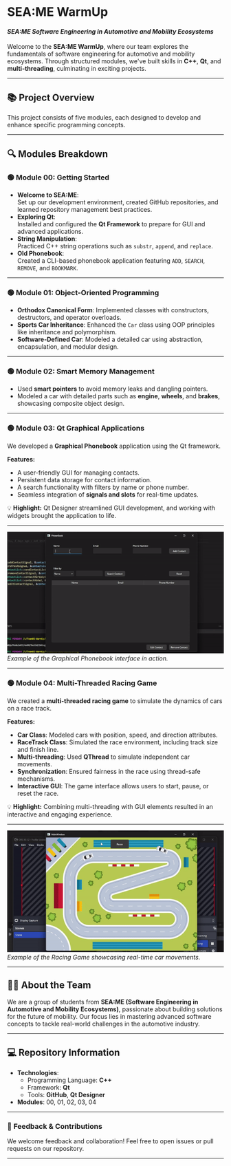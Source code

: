 # **SEA:ME WarmUp**  
#### *SEA:ME Software Engineering in Automotive and Mobility Ecosystems*

Welcome to the **SEA:ME WarmUp**, where our team explores the fundamentals of software engineering for automotive and mobility ecosystems. Through structured modules, we've built skills in **C++**, **Qt**, and **multi-threading**, culminating in exciting projects.

---

## 📚 **Project Overview**

This project consists of five modules, each designed to develop and enhance specific programming concepts.

---

## 🔍 **Modules Breakdown**

### 🟢 **Module 00: Getting Started**
- **Welcome to SEA:ME**:  
  Set up our development environment, created GitHub repositories, and learned repository management best practices.  
- **Exploring Qt**:  
  Installed and configured the **Qt Framework** to prepare for GUI and advanced applications.  
- **String Manipulation**:  
  Practiced C++ string operations such as `substr`, `append`, and `replace`.  
- **Old Phonebook**:  
  Created a CLI-based phonebook application featuring `ADD`, `SEARCH`, `REMOVE`, and `BOOKMARK`.

---

### 🟢 **Module 01: Object-Oriented Programming**  
- **Orthodox Canonical Form**: Implemented classes with constructors, destructors, and operator overloads.  
- **Sports Car Inheritance**: Enhanced the `Car` class using OOP principles like inheritance and polymorphism.  
- **Software-Defined Car**: Modeled a detailed car using abstraction, encapsulation, and modular design.

---

### 🟢 **Module 02: Smart Memory Management**  
- Used **smart pointers** to avoid memory leaks and dangling pointers.  
- Modeled a car with detailed parts such as **engine**, **wheels**, and **brakes**, showcasing composite object design.

---

### 🟢 **Module 03: Qt Graphical Applications**  
We developed a **Graphical Phonebook** application using the Qt framework.  

**Features:**  
- A user-friendly GUI for managing contacts.  
- Persistent data storage for contact information.  
- A search functionality with filters by name or phone number.  
- Seamless integration of **signals and slots** for real-time updates.  

💡 **Highlight:** Qt Designer streamlined GUI development, and working with widgets brought the application to life.

---

![Module 03 in Action](docs/videos/Module03-Video.gif)  
*Example of the Graphical Phonebook interface in action.*

---

### 🟢 **Module 04: Multi-Threaded Racing Game**  

We created a **multi-threaded racing game** to simulate the dynamics of cars on a race track.

**Features:**  
- **Car Class**: Modeled cars with position, speed, and direction attributes.  
- **RaceTrack Class**: Simulated the race environment, including track size and finish line.  
- **Multi-threading**: Used **QThread** to simulate independent car movements.  
- **Synchronization**: Ensured fairness in the race using thread-safe mechanisms.  
- **Interactive GUI**: The game interface allows users to start, pause, or reset the race.  

💡 **Highlight:** Combining multi-threading with GUI elements resulted in an interactive and engaging experience.

---

![Module 04 in Action](docs/videos/Module04-Video.gif) 
*Example of the Racing Game showcasing real-time car movements.*

---

## 👨‍💻 **About the Team**

We are a group of students from **SEA:ME (Software Engineering in Automotive and Mobility Ecosystems)**, passionate about building solutions for the future of mobility. Our focus lies in mastering advanced software concepts to tackle real-world challenges in the automotive industry.

---

## 💻 **Repository Information**

- **Technologies**:  
  - Programming Language: **C++**  
  - Framework: **Qt**  
  - Tools: **GitHub**, **Qt Designer**  
- **Modules**: 00, 01, 02, 03, 04  

---

### 📩 **Feedback & Contributions**

We welcome feedback and collaboration! Feel free to open issues or pull requests on our repository.

---
